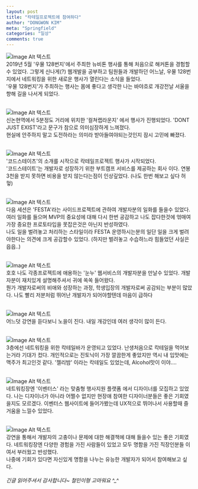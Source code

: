 ```yaml
---
layout: post
title: "칵테일프로젝트에 참여하다"
author: "DONGWON KIM"
meta: "Springfield"
categories: "일상"
comments: true
---
```


![Image Alt 텍스트](/img/2019/09/07/cocktail-project/KakaoTalk_Photo_2019-09-07-15-35-41.jpeg)
<br/>
2019년 5월 '우물 128번지'에서 주최한 뉴비톤 행사를 통해 처음으로 해커톤을 경험할수 있었다.
그렇게 신나게(?) 웹개발을 공부하고 팀원들과 개발하던 어느날, 우물 128번지에서 네트워킹을 위한
새로운 행사가 열린다는 소식을 들었다. <br/>'우물 128번지'가 주최하는 행사는 몸에 좋다고 생각한 나는
바야흐로 개강전날 서울을 향해 길을 나서게 되었다.
<br/><br/>

![Image Alt 텍스트](/img/2019/09/07/cocktail-project/KakaoTalk_Photo_2019-09-07-15-36-44.jpeg)
<br/>
신논현역에서 5분정도 거리에 위치한 '컬쳐랩라운지' 에서 행사가 진행되었다. 'DONT JUST EXIST'라고 문구가 참으로 의미심장하게
느껴졌다. <br/>현실에 안주하지 말고 도전하라는 의미라 받아들여야되는것인지 잠시 고민에 빠졌다. 
<br/><br/>

![Image Alt 텍스트](/img/2019/09/07/cocktail-project/KakaoTalk_Photo_2019-09-07-15-36-55.jpeg)
<br/>
'코드스테이츠'의 소개를 시작으로 칵테일프로젝트 행사가 시작되었다.<br/> '코드스테이트'는 개발자로 성장하기 위한 부트캠프 서비스를 
제공하는 회사 이다. 연봉 3천을 받지 못하면 비용을 받지 않는다는점이 인상깊었다. (나도 한번 해보고 싶다 허헣)
<br/><br/>

![Image Alt 텍스트](/img/2019/09/07/cocktail-project/KakaoTalk_Photo_2019-09-07-15-37-04.jpeg)
<br/>
다음 세션은 'FESTA'라는 사이드프로젝트에 관하여 개발자분의 일화를 들을수 있었다. 여러 일화를 들으며 MVP의 중요성에 대해
다시 한번 공감하고 나도 잡다한것에 얶매여 가장 중요한 프로토타입을 못잡은것은 아닌지 반성하였다.<br/>
나도 일을 벌려놓고 처리하는 스타일이라 FESTA 운영하시는분의 일단 일을 크게 벌려야한다는 의견에 크게 공감할수 있었다.
(하지만 벌려놓고 수습하느라 힘들었던 사실은 읍읍..)
<br/><br/>

![Image Alt 텍스트](/img/2019/09/07/cocktail-project/KakaoTalk_Photo_2019-09-07-15-37-12.jpeg)
<br/>
호호 나도 각종프로젝트에 애용하는 '눈누' 웹서비스의 개발자분을 만날수 있었다. 개발자분이 재치있게 설명해주셔서
귀에 쏙쏙 들어왔다. <br/>뭔가 개발자로써의 비애와 성장하는 과정, 학생입장의 개발자로써 공감되는 부분이 많았다.
나도 빨리 저분처럼 뛰어난 개발자가 되어야할텐데 마음이 급하다
<br/><br/>

![Image Alt 텍스트](/img/2019/09/07/cocktail-project/KakaoTalk_Photo_2019-09-07-15-37-19.jpeg)
<br/>
어느덧 강연을 듣다보니 노을이 진다. 내일 개강인데 여러 생각이 많이 든다.
<br/><br/>


![Image Alt 텍스트](/img/2019/09/07/cocktail-project/KakaoTalk_Photo_2019-09-07-15-37-34.jpeg)
<br/>
3층에선 네트워킹을 위한 칵테일바가 운영되고 있었다. 난생처음으로 칵테일을 먹어보는거라 기대가 컸다.
개인적으로는 진토닉이 가장 깔끔한게 좋았지만 역시 내 입맛에는 맥주가 최고인것 같다.
'젤리밤' 이라는 칵테일도 있었는데, Alcohol맛이 이야....
<br/><br/>

![Image Alt 텍스트](/img/2019/09/07/cocktail-project/KakaoTalk_Photo_2019-09-07-15-37-27.jpeg)
<br/>
네트워킹장엔 '이벤터스' 라는 맞춤형 행사지원 플랫폼 에서 디자이너를 모집하고 있었다. 
나는 디자이너가 아니라 어쩔수 없지만 현장애 참여한 디자이너분들은 좋은 기회였을지도 모르겠다.
이벤터스 웹사이트에 들어가봤는데 UX적으로 뛰어나서 사용할때 즐거움을 느낄수 있었다.
<br/><br/>

![Image Alt 텍스트](/img/2019/09/07/cocktail-project/KakaoTalk_Photo_2019-09-07-15-37-45.jpeg)
<br/>
강연을 통해서 개발자의 고충이나 문제에 대한 해결책에 대해 들을수 있는 좋은 기회였다. 
네트워킹장엔 다양한 경험을 가진 사람들이 있었고 모두 명함을 가진 직장인분들 이여서
부러웠고 반성했다. <br/>나중에 기회가 있다면 자신있게 명함을 나누는 유능한 개발자가 되어서 
참여해보고 싶다.
<br/><br/>
*긴글 읽어주셔서 감사합니다~ 철민이형 고마워요 ^_^*